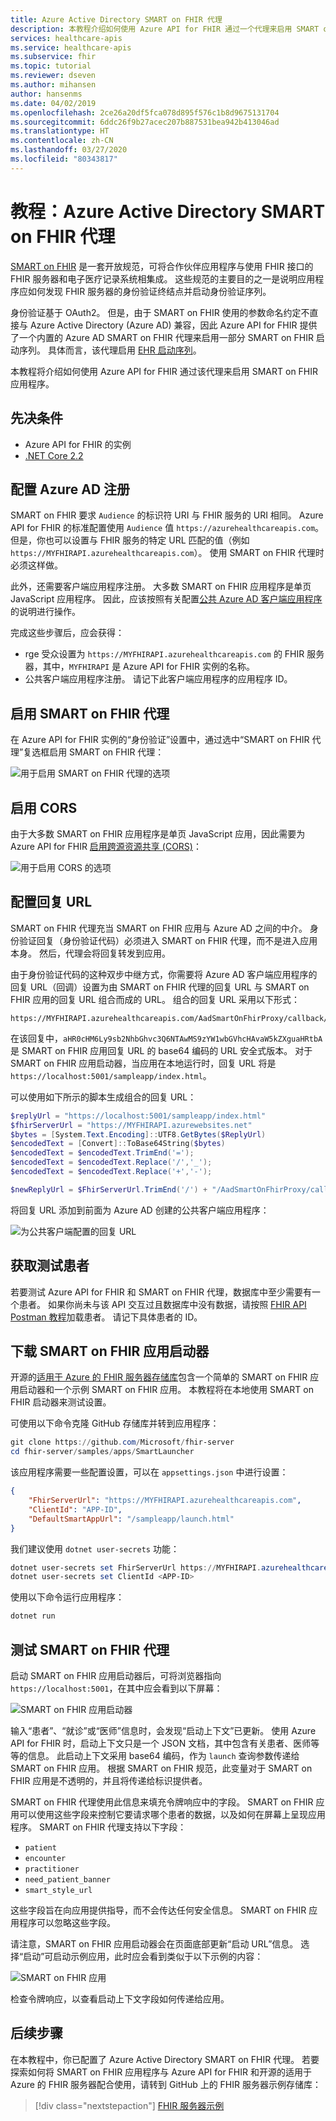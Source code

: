 ```yaml
---
title: Azure Active Directory SMART on FHIR 代理
description: 本教程介绍如何使用 Azure API for FHIR 通过一个代理来启用 SMART on FHIR 应用程序。
services: healthcare-apis
ms.service: healthcare-apis
ms.subservice: fhir
ms.topic: tutorial
ms.reviewer: dseven
ms.author: mihansen
author: hansenms
ms.date: 04/02/2019
ms.openlocfilehash: 2ce26a20df5fca078d895f576c1b8d9675131704
ms.sourcegitcommit: 6ddc26f9b27acec207b887531bea942b413046ad
ms.translationtype: HT
ms.contentlocale: zh-CN
ms.lasthandoff: 03/27/2020
ms.locfileid: "80343817"
---
```

# <a name="tutorial-azure-active-directory-smart-on-fhir-proxy"></a>教程：Azure Active Directory SMART on FHIR 代理

[SMART on FHIR](https://docs.smarthealthit.org/) 是一套开放规范，可将合作伙伴应用程序与使用 FHIR 接口的 FHIR 服务器和电子医疗记录系统相集成。 这些规范的主要目的之一是说明应用程序应如何发现 FHIR 服务器的身份验证终结点并启动身份验证序列。 

身份验证基于 OAuth2。 但是，由于 SMART on FHIR 使用的参数命名约定不直接与 Azure Active Directory (Azure AD) 兼容，因此 Azure API for FHIR 提供了一个内置的 Azure AD SMART on FHIR 代理来启用一部分 SMART on FHIR 启动序列。 具体而言，该代理启用 [EHR 启动序列](https://hl7.org/fhir/smart-app-launch/#ehr-launch-sequence)。

本教程将介绍如何使用 Azure API for FHIR 通过该代理来启用 SMART on FHIR 应用程序。

## <a name="prerequisites"></a>先决条件

- Azure API for FHIR 的实例
- [.NET Core 2.2](https://dotnet.microsoft.com/download/dotnet-core/2.2)

## <a name="configure-azure-ad-registrations"></a>配置 Azure AD 注册

SMART on FHIR 要求 `Audience` 的标识符 URI 与 FHIR 服务的 URI 相同。 Azure API for FHIR 的标准配置使用 `Audience` 值 `https://azurehealthcareapis.com`。 但是，你也可以设置与 FHIR 服务的特定 URL 匹配的值（例如 `https://MYFHIRAPI.azurehealthcareapis.com`）。 使用 SMART on FHIR 代理时必须这样做。

此外，还需要客户端应用程序注册。 大多数 SMART on FHIR 应用程序是单页 JavaScript 应用程序。 因此，应该按照有关配置[公共 Azure AD 客户端应用程序](register-public-azure-ad-client-app.md)的说明进行操作。

完成这些步骤后，应会获得：

- rge 受众设置为 `https://MYFHIRAPI.azurehealthcareapis.com` 的 FHIR 服务器，其中，`MYFHIRAPI` 是 Azure API for FHIR 实例的名称。
- 公共客户端应用程序注册。 请记下此客户端应用程序的应用程序 ID。

## <a name="enable-the-smart-on-fhir-proxy"></a>启用 SMART on FHIR 代理

在 Azure API for FHIR 实例的“身份验证”设置中，通过选中“SMART on FHIR 代理”复选框启用 SMART on FHIR 代理：  

![用于启用 SMART on FHIR 代理的选项](media/tutorial-smart-on-fhir/enable-smart-on-fhir-proxy.png)

## <a name="enable-cors"></a>启用 CORS

由于大多数 SMART on FHIR 应用程序是单页 JavaScript 应用，因此需要为 Azure API for FHIR [启用跨源资源共享 (CORS)](configure-cross-origin-resource-sharing.md)：

![用于启用 CORS 的选项](media/tutorial-smart-on-fhir/enable-cors.png)

## <a name="configure-the-reply-url"></a>配置回复 URL

SMART on FHIR 代理充当 SMART on FHIR 应用与 Azure AD 之间的中介。 身份验证回复（身份验证代码）必须进入 SMART on FHIR 代理，而不是进入应用本身。 然后，代理会将回复转发到应用。 

由于身份验证代码的这种双步中继方式，你需要将 Azure AD 客户端应用程序的回复 URL（回调）设置为由 SMART on FHIR 代理的回复 URL 与 SMART on FHIR 应用的回复 URL 组合而成的 URL。 组合的回复 URL 采用以下形式：

```http
https://MYFHIRAPI.azurehealthcareapis.com/AadSmartOnFhirProxy/callback/aHR0cHM6Ly9sb2NhbGhvc3Q6NTAwMS9zYW1wbGVhcHAvaW5kZXguaHRtbA
```

在该回复中，`aHR0cHM6Ly9sb2NhbGhvc3Q6NTAwMS9zYW1wbGVhcHAvaW5kZXguaHRtbA` 是 SMART on FHIR 应用回复 URL 的 base64 编码的 URL 安全式版本。 对于 SMART on FHIR 应用启动器，当应用在本地运行时，回复 URL 将是 `https://localhost:5001/sampleapp/index.html`。 

可以使用如下所示的脚本生成组合的回复 URL：

```PowerShell
$replyUrl = "https://localhost:5001/sampleapp/index.html"
$fhirServerUrl = "https://MYFHIRAPI.azurewebsites.net"
$bytes = [System.Text.Encoding]::UTF8.GetBytes($ReplyUrl)
$encodedText = [Convert]::ToBase64String($bytes)
$encodedText = $encodedText.TrimEnd('=');
$encodedText = $encodedText.Replace('/','_');
$encodedText = $encodedText.Replace('+','-');

$newReplyUrl = $FhirServerUrl.TrimEnd('/') + "/AadSmartOnFhirProxy/callback/" + $encodedText
```

将回复 URL 添加到前面为 Azure AD 创建的公共客户端应用程序：

![为公共客户端配置的回复 URL](media/tutorial-smart-on-fhir/configure-reply-url.png)

## <a name="get-a-test-patient"></a>获取测试患者

若要测试 Azure API for FHIR 和 SMART on FHIR 代理，数据库中至少需要有一个患者。 如果你尚未与该 API 交互过且数据库中没有数据，请按照 [FHIR API Postman 教程](access-fhir-postman-tutorial.md)加载患者。 请记下具体患者的 ID。

## <a name="download-the-smart-on-fhir-app-launcher"></a>下载 SMART on FHIR 应用启动器

开源的[适用于 Azure 的 FHIR 服务器存储库](https://github.com/Microsoft/fhir-server)包含一个简单的 SMART on FHIR 应用启动器和一个示例 SMART on FHIR 应用。 本教程将在本地使用 SMART on FHIR 启动器来测试设置。

可使用以下命令克隆 GitHub 存储库并转到应用程序：

```PowerShell
git clone https://github.com/Microsoft/fhir-server
cd fhir-server/samples/apps/SmartLauncher
```

该应用程序需要一些配置设置，可以在 `appsettings.json` 中进行设置：

```json
{
    "FhirServerUrl": "https://MYFHIRAPI.azurehealthcareapis.com",
    "ClientId": "APP-ID",
    "DefaultSmartAppUrl": "/sampleapp/launch.html"
}
```

我们建议使用 `dotnet user-secrets` 功能：

```PowerShell
dotnet user-secrets set FhirServerUrl https://MYFHIRAPI.azurehealthcareapis.com
dotnet user-secrets set ClientId <APP-ID>
```

使用以下命令运行应用程序：

```PowerShell
dotnet run
```

## <a name="test-the-smart-on-fhir-proxy"></a>测试 SMART on FHIR 代理

启动 SMART on FHIR 应用启动器后，可将浏览器指向 `https://localhost:5001`，在其中应会看到以下屏幕：

![SMART on FHIR 应用启动器](media/tutorial-smart-on-fhir/smart-on-fhir-app-launcher.png)

输入“患者”、“就诊”或“医师”信息时，会发现“启动上下文”已更新。     使用 Azure API for FHIR 时，启动上下文只是一个 JSON 文档，其中包含有关患者、医师等等的信息。 此启动上下文采用 base64 编码，作为 `launch` 查询参数传递给 SMART on FHIR 应用。 根据 SMART on FHIR 规范，此变量对于 SMART on FHIR 应用是不透明的，并且将传递给标识提供者。 

SMART on FHIR 代理使用此信息来填充令牌响应中的字段。 SMART on FHIR 应用可以使用这些字段来控制它要请求哪个患者的数据，以及如何在屏幕上呈现应用程序。  SMART on FHIR 代理支持以下字段：

* `patient`
* `encounter`
* `practitioner`
* `need_patient_banner`
* `smart_style_url`

这些字段旨在向应用提供指导，而不会传达任何安全信息。 SMART on FHIR 应用程序可以忽略这些字段。

请注意，SMART on FHIR 应用启动器会在页面底部更新“启动 URL”信息。  选择“启动”可启动示例应用，此时应会看到类似于以下示例的内容： 

![SMART on FHIR 应用](media/tutorial-smart-on-fhir/smart-on-fhir-app.png)

检查令牌响应，以查看启动上下文字段如何传递给应用。

## <a name="next-steps"></a>后续步骤

在本教程中，你已配置了 Azure Active Directory SMART on FHIR 代理。 若要探索如何将 SMART on FHIR 应用程序与 Azure API for FHIR 和开源的适用于 Azure 的 FHIR 服务器配合使用，请转到 GitHub 上的 FHIR 服务器示例存储库：

>[!div class="nextstepaction"]
>[FHIR 服务器示例](https://github.com/Microsoft/fhir-server-samples)
